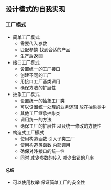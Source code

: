## 设计模式的自我实现

### 工厂模式
* 简单工厂模式
    * 需要传入参数 
    * 匹配参数 找到合适的产品 
    * 生产后返回
* 接口工厂模式
    * 设置统一的工厂接口
    * 创建不同的工厂
    * 用接口工厂基类调用
    * 确保方法的扩展性
* 抽象工厂模式
    * 设置统一的抽象工厂类
    * 可以设置统一处理的业务逻辑 放在抽象类中
    * 其他工厂继承抽象类
    * 调用统一的方法
    * 确保工厂的扩展性 以及统一修改的方便性
* 构造式工厂模式
    * 使用构造函数 引入子类工厂
    * 使用构造类函数 内部调用
    * 确保对外接口的统一性 
    * 同时 减少参数的传入 减少出错的几率
#### 总结
* 可以使用枚举 保证简单工厂的安全性

